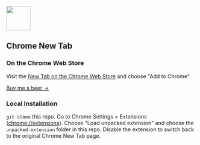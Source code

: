 <img width=64 src=https://raw.github.com/adamschwartz/chrome-new-tab/master/unpacked-extension/icons/icon128.png>

## Chrome New Tab

### On the Chrome Web Store

Visit the [New Tab on the Chrome Web Store](https://chrome.google.com/webstore/detail/new-tab/adcpijkmbecohfalcbafjgadfnpchhlg) and choose "Add to Chrome".

[Buy me a beer →](https://www.paypal.com/cgi-bin/webscr?cmd=_s-xclick&hosted_button_id=D6XM3J8GW548W)

### Local Installation
`git clone` this repo. Go to Chrome Settings > Extensions ([chrome://extensions](chrome://extensions)). Choose "Load unpacked extension" and choose the `unpacked-extension` folder in this repo. Disable the extension to switch back to the original Chrome New Tab page.
